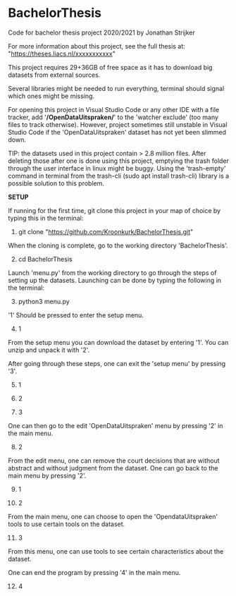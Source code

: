 # BachelorThesis
Code for bachelor thesis project 2020/2021 by Jonathan Strijker

For more information about this project, see the full thesis at: "https://theses.liacs.nl/xxxxxxxxxxx"

This project requires 29+36GB of free space as it has to download big datasets from external sources.

Several libraries might be needed to run everything, terminal should signal which ones might be missing.

For opening this project in Visual Studio Code or any other IDE with a file tracker, add '**/OpenDataUitspraken/**' to the 'watcher exclude' (too many files to track otherwise). However, project sometimes still unstable in Visual Studio Code if the 'OpenDataUitspraken' dataset has not yet been slimmed down. 

TIP: the datasets used in this project contain > 2.8 million files. After deleting those after one is done using this project, emptying the trash folder through the user interface in linux might be buggy. Using the 'trash-empty' command in terminal from the trash-cli (sudo apt install trash-cli) library is a possible solution to this problem.

**SETUP**

If running for the first time, git clone this project in your map of choice by typing this in the terminal:
1. git clone "https://github.com/Kroonkurk/BachelorThesis.git"

When the cloning is complete, go to the working directory 'BachelorThesis'.

2. cd BachelorThesis 

Launch 'menu.py' from the working directory to go through the steps of setting up the datasets. Launching can be done by typing the following in the terminal:

3. python3 menu.py

'1' Should be pressed to enter the setup menu.

4. 1

From the setup menu you can download the dataset by entering '1'. You can unzip and unpack it with '2'. 

After going through these steps, one can exit the 'setup menu' by pressing '3'. 

5. 1

6. 2

7. 3

One can then go to the edit 'OpenDataUitspraken' menu by pressing '2' in the main menu.

8. 2

From the edit menu, one can remove the court decisions that are without abstract and without judgment from the dataset. One can go back to the main menu by pressing '2'.

9. 1

10. 2

From the main menu, one can choose to open the 'OpendataUitspraken' tools to use certain tools on the dataset.

11. 3

From this menu, one can use tools to see certain characteristics about the dataset.

<!-- At this point, the datasets should be ready for visualization & analysis -->

One can end the program by pressing '4' in the main menu.

12. 4
